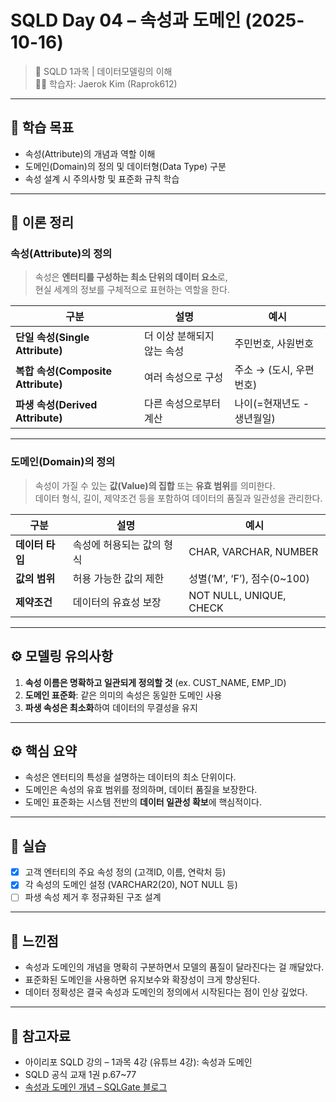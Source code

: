 # **SQLD Day 04 – 속성과 도메인 (2025-10-16)**
> 📘 SQLD 1과목 | 데이터모델링의 이해  
> 🧑‍💻 학습자: Jaerok Kim (Raprok612)

---

## **🎯 학습 목표**
- 속성(Attribute)의 개념과 역할 이해  
- 도메인(Domain)의 정의 및 데이터형(Data Type) 구분  
- 속성 설계 시 주의사항 및 표준화 규칙 학습

---

## **🧠 이론 정리**

### 속성(Attribute)의 정의
> 속성은 **엔터티를 구성하는 최소 단위의 데이터 요소**로,  
> 현실 세계의 정보를 구체적으로 표현하는 역할을 한다.

| 구분 | 설명 | 예시 |
|------|------|------|
| **단일 속성(Single Attribute)** | 더 이상 분해되지 않는 속성 | 주민번호, 사원번호 |
| **복합 속성(Composite Attribute)** | 여러 속성으로 구성 | 주소 → (도시, 우편번호) |
| **파생 속성(Derived Attribute)** | 다른 속성으로부터 계산 | 나이(=현재년도 - 생년월일) |

---

### 도메인(Domain)의 정의
> 속성이 가질 수 있는 **값(Value)의 집합** 또는 **유효 범위**를 의미한다.  
> 데이터 형식, 길이, 제약조건 등을 포함하여 데이터의 품질과 일관성을 관리한다.

| 구분 | 설명 | 예시 |
|------|------|------|
| **데이터 타입** | 속성에 허용되는 값의 형식 | CHAR, VARCHAR, NUMBER |
| **값의 범위** | 허용 가능한 값의 제한 | 성별(‘M’, ‘F’), 점수(0~100) |
| **제약조건** | 데이터의 유효성 보장 | NOT NULL, UNIQUE, CHECK |

---

## **⚙️ 모델링 유의사항**
1. **속성 이름은 명확하고 일관되게 정의할 것** (ex. CUST_NAME, EMP_ID)  
2. **도메인 표준화**: 같은 의미의 속성은 동일한 도메인 사용  
3. **파생 속성은 최소화**하여 데이터의 무결성을 유지  

---

## **⚙️ 핵심 요약**
- 속성은 엔터티의 특성을 설명하는 데이터의 최소 단위이다.  
- 도메인은 속성의 유효 범위를 정의하며, 데이터 품질을 보장한다.  
- 도메인 표준화는 시스템 전반의 **데이터 일관성 확보**에 핵심적이다.

---

## **🧮 실습**
- [x] 고객 엔터티의 주요 속성 정의 (고객ID, 이름, 연락처 등)  
- [x] 각 속성의 도메인 설정 (VARCHAR2(20), NOT NULL 등)  
- [ ] 파생 속성 제거 후 정규화된 구조 설계

---

## **💬 느낀점**
- 속성과 도메인의 개념을 명확히 구분하면서 모델의 품질이 달라진다는 걸 깨달았다.  
- 표준화된 도메인을 사용하면 유지보수와 확장성이 크게 향상된다.  
- 데이터 정확성은 결국 속성과 도메인의 정의에서 시작된다는 점이 인상 깊었다.

---

## **🔗 참고자료**
- 아이리포 SQLD 강의 – 1과목 4강 (유튜브 4강): 속성과 도메인  
- SQLD 공식 교재 1권 p.67~77  
- [속성과 도메인 개념 – SQLGate 블로그](https://www.sqlgate.com/blog/attribute-domain)
